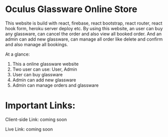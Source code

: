 # Oculus Glassware Online Store

This website is build with react, firebase, react bootstrap, react router, react hook form, heroku server deploy etc. By using this website, an user can buy any glassware, can cancel the order and also view all booked order. And an admin can add new glassware, can manage all order like delete and confirm and also manage all bookings.

At a glance:
1. This a online glassware website
2. Two user can use: User, Admin
3. User can buy glassware
4. Admin can add new glassware
5. Admin can manage orders and glassware

# Important Links:

Client-side Link: coming soon

Live Link: coming soon
